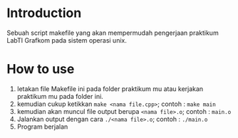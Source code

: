 # Introduction

Sebuah script makefile yang akan mempermudah pengerjaan praktikum LabTI Grafkom pada sistem operasi unix.

# How to use
1. letakan file Makefile ini pada folder praktikum mu atau kerjakan praktikum mu pada folder ini.
2. kemudian cukup ketikkan `make <nama file.cpp>`;
contoh :
`make main`
3. kemudian akan muncul file output berupa `<nama file>.o`;
contoh :
`main.o`
4. Jalankan output dengan cara `./<nama file>.o`;
contoh :
`./main.o`
5. Program berjalan
